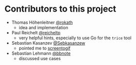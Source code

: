# Contributors to this project

- Thomas Höhenleitner [@rokath](https://github.com/rokath)
  - idea and implementation
- Paul Reichelt [@reicheltp](https://github.com/reicheltp)
  - very helpful hints, especially to use Go for the `trice` tool
- Sebastian Kasanzev [@Sebkasanzew](https://github.com/Sebkasanzew)
  - pointed me to [screentogif](https://www.screentogif.com/)
- Sebastian Lehmann [@bbnote](https://github.com/bbnote)
  - discussed use cases 
